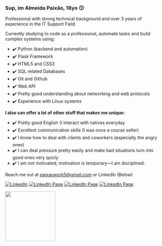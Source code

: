 ### Sup, im Almeida Paixão, 18yo 😗
<div>
Professional with strong technical background and over 3 years of experience in the IT Support Field.

Currently studying to code as a professional, automate tasks and build complex systems using:

<ul>
 <li>✔️ Python (backend and automation)</li>
 <li>✔️ Flask Framework</li>
 <li>✔️ HTML5 and CSS3</li>
 <li>✔️ SQL related Databases</li>
 <li>✔️ Git and Github</li>
 <li>✔️ Web API
 <li>✔️ Pretty good understanding about networking and web protocols</li>
 <li>✔️ Experience with Linux systems</li>
</ul>

<b>I also can offer a lot of other stuff that makes me unique:</b>

<ul>
 <li>✔️ Pretty good English (I interact with natives everyday</li>
 <li>✔️ Excellent communication skills (I was once a course seller)</li>
 <li>✔️ I know how to deal with clients and coworkers (especially the angry ones)</li>
 <li>✔️ I can deal pressure pretty easily and make bad situations turn into good ones very quicly</li>
 <li>✔️ I am not motivated; motivation is temporary—I am disciplined.</li>
</ul>

Reach me out at paixaowork5@gmail.com or LinkedIn (Below)


[![LinkedIn](https://img.shields.io/badge/LinkedIn-0077B5?style=for-the-badge&logo=linkedin&logoColor=white)](https://www.linkedin.com/in/almeidapaixao/)
[![LinkedIn Page](https://img.shields.io/badge/Gmail-D14836?style=for-the-badge&logo=gmail&logoColor=white)](https://is.gd/emailalmeida)
[![LinkedIn Page](https://img.shields.io/badge/-LeetCode-FFA116?style=for-the-badge&logo=LeetCode&logoColor=black)](https://leetcode.com/paixaoalmeida/)
[![LinkedIn Page](https://img.shields.io/badge/Discord-7289DA?style=for-the-badge&logo=discord&logoColor=white)](parangolé#4498)


<img height="160em" src="https://github-readme-stats.vercel.app/api/top-langs/?username=paixaoalmeida&layout=compact&theme=dark&langs_count=7"/>
</div><br/>

</div><br/>

</div><br/>

